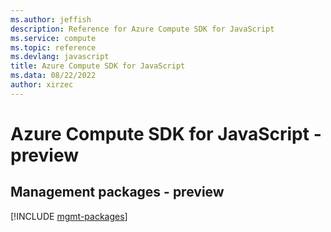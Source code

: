 ```yaml
---
ms.author: jeffish
description: Reference for Azure Compute SDK for JavaScript
ms.service: compute
ms.topic: reference
ms.devlang: javascript
title: Azure Compute SDK for JavaScript
ms.data: 08/22/2022
author: xirzec
---
```

# Azure Compute SDK for JavaScript - preview

## Management packages - preview
[!INCLUDE [mgmt-packages](compute-mgmt-index.md)]